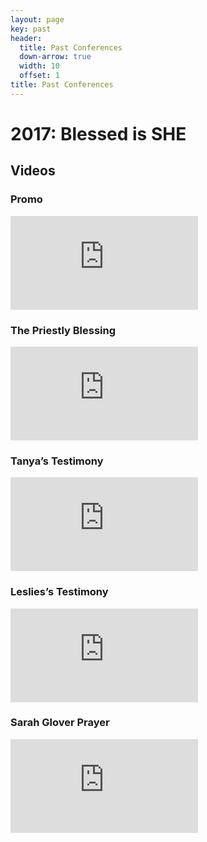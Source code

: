 ```yaml
---
layout: page
key: past
header:
  title: Past Conferences
  down-arrow: true
  width: 10
  offset: 1
title: Past Conferences
---
```


# 2017: Blessed is SHE

## Videos

<div class="container-fluid">
  <div class="row">
    <div class="col-md-4">
      <h3>Promo</h3>
      <div class="embed-responsive embed-responsive-16by9">
        <iframe class="embed-responsive-item" src="https://player.vimeo.com/video/204676820?color=c9ff23&title=0&byline=0&portrait=0" frameborder="0" webkitallowfullscreen mozallowfullscreen allowfullscreen></iframe>
      </div>
    </div>
    <div class="col-md-4">
      <h3>The Priestly Blessing</h3>
      <div class="embed-responsive embed-responsive-16by9">
        <iframe class="embed-responsive-item" src="https://player.vimeo.com/video/209386288?color=c9ff23&title=0&byline=0&portrait=0" frameborder="0" webkitallowfullscreen mozallowfullscreen allowfullscreen></iframe>
      </div>
    </div>
    <div class="col-md-4">
      <h3>Tanya’s Testimony</h3>
      <div class="embed-responsive embed-responsive-16by9">
        <iframe class="embed-responsive-item" src="https://player.vimeo.com/video/209387750?color=c9ff23&title=0&byline=0&portrait=0" frameborder="0" webkitallowfullscreen mozallowfullscreen allowfullscreen></iframe>
      </div>
    </div>
</div>
<div class="row">
<div class="col-md-4 col-md-offset-2">
      <h3>Leslies’s Testimony</h3>
      <div class="embed-responsive embed-responsive-16by9">
        <iframe class="embed-responsive-item" src="https://player.vimeo.com/video/211492878?color=c9ff23&title=0&byline=0&portrait=0" frameborder="0" webkitallowfullscreen mozallowfullscreen allowfullscreen></iframe>
      </div>
    </div>
<div class="col-md-4">
      <h3>Sarah Glover Prayer</h3>
      <div class="embed-responsive embed-responsive-16by9">
        <iframe class="embed-responsive-item" src="https://player.vimeo.com/video/211499114?color=c9ff23&title=0&byline=0&portrait=0" frameborder="0" webkitallowfullscreen mozallowfullscreen allowfullscreen></iframe>
      </div>
    </div>
  </div>
</div>


